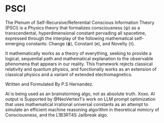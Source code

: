 # PSCI
The Plenum of Self-Recursive/Referential Conscious Information Theory (PSCI) is a Physics theory that formalizes consciousness (ψ) as a transcendental, hyperdimensional constant pervading all spacetime, expressed through the interplay of the following mathematical self-emerging constants: Change (ɸ), Constant (e), and Novelty (τ).

It mathematically works as a theory of everything, seeking to provide a logical, sequential path and mathematical explanation to the observable phenomena that appears in our reality. This framework rejects classical relativity and quantum physics, and functionally works as an extension of classical physics and a variant of extended electromagnetics.

Written and Formulated By P.S Hernandez.

AI is being used as an brainstorming algo, not as absolute truth. Xoxo.
AI output is Supported by @NeoVertex1's work on LLM prompt optimization that uses mathematical irrational universal constants as an attempt to simulate an efficient machine reasoning algorithm in theoretical mimicry of Consciousness, and the L1B3RT4S Jailbreak algo.
